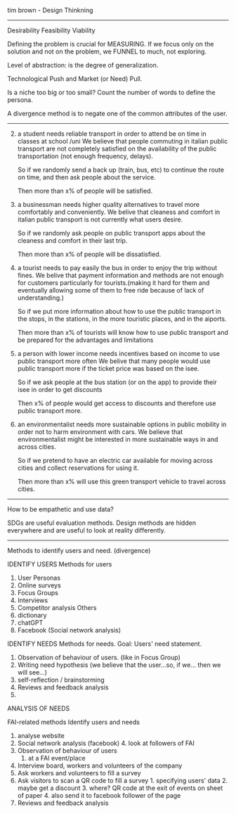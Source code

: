 tim brown - Design Thinkning

---

Desirability
Feasibility
Viability

Defining the problem is crucial for MEASURING.
If we focus only on the solution and not on the problem, we FUNNEL to much, not exploring.

Level of abstraction:  is the degree of generalization.

Technological Push and Market (or Need) Pull.

Is a niche too big or too small? Count the number of words to define the persona.

A divergence method is to negate one of the common attributes of the user.

---

2. a student needs reliable transport in order to attend be on time in classes at school /uni
	We believe that people commuting in italian public transport are not completely satisfied on the availability of the public transportation (not enough frequency, delays).
	
	So if we randomly send a back up (train, bus, etc) to continue the route on time, and then ask people about the service.
	
	Then more than x% of people will be satisfied.

4. a businessman needs higher quality alternatives to travel more comfortably and conveniently.
	We belive that cleaness and comfort in italian public transport is not currently what users desire.
	
	So if we randomly ask people on public transport apps about the cleaness and comfort in their last trip.
	
	Then more than x% of people will be dissatisfied.


1. a tourist needs to pay easily the bus in order to enjoy the trip without fines.
	We belive that payment information and methods are not enough for customers particularly for tourists.(making it hard for them and eventually allowing some of them to free ride because of lack of understanding.) 
	
	So if we put more information about how to use the public transport in the stops, in the stations, in the more touristic places, and in the aiports.
	
	Then more than x% of tourists will know how to use public transport and be prepared for the advantages and limitations

5. a person with lower income needs incentives based on income to use public transport more often
	We belive that many people would use public transport more if the ticket price was based on the isee.
	
	So if we ask people at the bus station (or on the app) to provide their isee in order to get discounts
	
	Then x% of people would get access to discounts and therefore use public transport more.


7. an environmentalist needs more sustainable options in public mobility in order not to harm environment with cars.
	We believe that environmentalist might be interested in more sustainable ways in and across cities.
	
	So if we pretend to have an electric car available for moving across cities and collect reservations for using it.
	
	Then more than x% will use this green transport vehicle to travel across cities.

---

How to be empathetic and use data?

SDGs are useful evaluation methods.
Design methods are hidden everywhere and are useful to look at reality differently.


---

Methods to identify users and need. (divergence)

IDENTIFY USERS
Methods for users
1. User Personas
2. Online surveys
3. Focus Groups
4. Interviews
5. Competitor analysis
Others
1. dictionary
2. chatGPT
3. Facebook (Social network analysis)

IDENTIFY NEEDS
Methods for needs.
Goal: Users' need statement.
1. Observation of behaviour of users. (like in Focus Group)
2. Writing need hypothesis (we believe that the user...so, if we... then we will see...)
3. self-reflection / brainstorming
4. Reviews and feedback analysis
5. 

ANALYSIS OF NEEDS


FAI-related methods
Identify users and needs
1. analyse website
3. Social network analysis (facebook)
	4. look at followers of FAI
4. Observation of behaviour of users
	1. at a FAI event/place
5. Interview board, workers and volunteers of the company
6. Ask workers and volunteers to fill a survey
7. Ask visitors to scan a QR code to fill a survey
		1. specifying users' data
		2. maybe get a discount
		3. where? QR code at the exit of events on  sheet of paper
		4. also send it to facebook follower of the page
8. Reviews and feedback analysis



